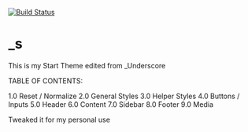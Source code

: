 [![Build Status](https://travis-ci.org/Automattic/_s.svg?branch=master)](https://travis-ci.org/Automattic/_s)

_s
===
This is my Start Theme edited from _Underscore

TABLE OF CONTENTS:

1.0 Reset /  Normalize
2.0 General Styles
3.0 Helper Styles
4.0 Buttons / Inputs
5.0 Header
6.0 Content
7.0 Sidebar
8.0 Footer
9.0 Media

Tweaked it for my personal use
